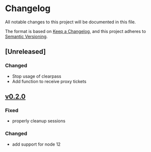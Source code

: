 # Changelog
All notable changes to this project will be documented in this file.

The format is based on [Keep a Changelog](https://keepachangelog.com/en/1.0.0/),
and this project adheres to [Semantic Versioning](https://semver.org/spec/v2.0.0.html).

## [Unreleased]

### Changed
- Stop usage of clearpass
- Add function to receive proxy tickets

## [v0.2.0](https://github.com/cloudogu/cas-authentication/releases/tag/v0.2.0)

### Fixed

- properly cleanup sessions

### Changed

- add support for node 12